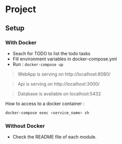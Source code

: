 # Project

## Setup

### With Docker

- Seach for TODO to list the todo tasks
- Fill environment variables in docker-compose.yml
- Run : `docker-compose up`

> WebApp is serving on http://localhost:8080/

> Api is serving on http://localhost:3000/

> Database is available on localhost:5432

How to access to a docker container :  

```bash
docker-compose exec <service_name> sh
```

### Without Docker

- Check the README file of each module.
